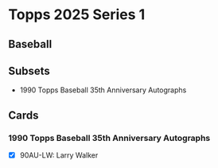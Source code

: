 # Topps 2025 Series 1
## Baseball

## Subsets

- 1990 Topps Baseball 35th Anniversary Autographs

## Cards

### 1990 Topps Baseball 35th Anniversary Autographs
- [x] 90AU-LW: Larry Walker<br>
